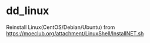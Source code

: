 # dd_linux
Reinstall Linux(CentOS/Debian/Ubuntu)
from https://moeclub.org/attachment/LinuxShell/InstallNET.sh
